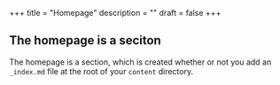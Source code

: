 +++
title = "Homepage"
description = ""
draft = false
+++

## The homepage is a seciton

The homepage is a section, which is created whether or not you add an
`_index.md` file at the root of your `content` directory.
